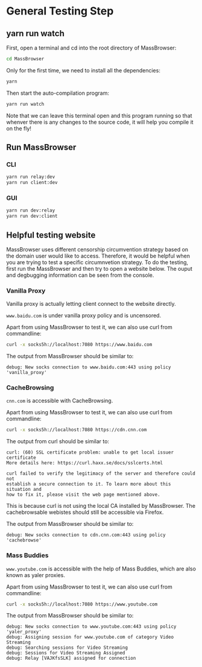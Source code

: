 # General Testing Step

## yarn run watch

First, open a terminal and cd into the root directory of MassBrowser:
```sh
cd MassBrowser
```

Only for the first time, we need to install all the dependencies:
```sh
yarn
```

Then start the auto-compilation program:
```sh
yarn run watch
```
Note that we can leave this terminal open and this program running so that whenver there is any changes to the source code, it will help you compile it on the fly!

## Run MassBrowser

### CLI

``` sh
yarn run relay:dev
yarn run client:dev
```

### GUI

``` sh
yarn run dev:relay
yarn run dev:client
```

## Helpful testing website

MassBrowser uses different censorship circumvention strategy based on the domain user would like to access. Therefore, it would be helpful when you are trying to test a specific circumnvetion strategy. To do the testing, first run the MassBrowser and then try to open a website below. The ouput and degbugging information can be seen from the console.

### Vanilla Proxy

Vanilla proxy is actually letting client connect to the website directly.

`www.baidu.com` is under vanilla proxy policy and is uncensored.

Apart from using MassBrowser to test it, we can also use curl from commandline:

```sh
curl -x socks5h://localhost:7080 https://www.baidu.com
```

The output from MassBrowser should be similar to:

    debug: New socks connection to www.baidu.com:443 using policy 'vanilla_proxy'

### CacheBrowsing

`cnn.com` is accessible with CacheBrowsing.

Apart from using MassBrowser to test it, we can also use curl from commandline:

```sh
curl -x socks5h://localhost:7080 https://cdn.cnn.com
```

The output from curl should be similar to:

	curl: (60) SSL certificate problem: unable to get local issuer certificate
	More details here: https://curl.haxx.se/docs/sslcerts.html

	curl failed to verify the legitimacy of the server and therefore could not
	establish a secure connection to it. To learn more about this situation and
	how to fix it, please visit the web page mentioned above.

This is because curl is not using the local CA installed by MassBrowser. The cachebrowsable webistes should still be accessible via Firefox.

The output from MassBrowser should be similar to:

    debug: New socks connection to cdn.cnn.com:443 using policy 'cachebrowse'

### Mass Buddies

`www.youtube.com` is accessible with the help of Mass Buddies, which are also known as yaler proxies.

Apart from using MassBrowser to test it, we can also use curl from commandline:

```sh
curl -x socks5h://localhost:7080 https://www.youtube.com
```

The output from MassBrowser should be similar to:

    debug: New socks connection to www.youtube.com:443 using policy 'yaler_proxy'
    debug: Assigning session for www.youtube.com of category Video Streaming
    debug: Searching sessions for Video Streaming
    debug: Sessions for Video Streaming Assigned
    debug: Relay [VAJKfsSLK] assigned for connection
